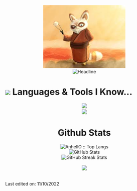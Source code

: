 <div>
    <div align=center>
        <!-- <img src="https://raw.githubusercontent.com/sheriff-rango/sheriff-rango/main/Photo.png" alt="MASTER SHIFU" height="200"> -->
        <img src="https://raw.githubusercontent.com/sheriff-rango/sheriff-rango/main/Avatar.jpg" alt="GitHub Octocat Drinking a Cup of Coffee" height="200">
        <!-- <img src="https://raw.githubusercontent.com/AhmedFathyDev/AhmedFathyDev/main/GitHub.png" alt="GitHub Octocat Drinking a Cup of Coffee" height="200"> -->
    </div>
    <div align=center>
        <img src="https://readme-typing-svg.herokuapp.com?color=%236FDA44&size=32&center=true&vCenter=true&width=600&height=50&lines=Blockchain+Developer;React+Expert;Problem+Solver;Freelancer;Open-Source+Enthusiast" alt="Headline" />
    </div>
    </div>
    <div>
      <h1><img src="https://media.giphy.com/media/ObNTw8Uzwy6KQ/giphy.gif" width="30px">&nbsp;Languages & Tools I Know...</h1>
      <p align="center">
        <a href="https://skillicons.dev">
            <img src="https://skillicons.dev/icons?i=html,css,sass,js,ts,nodejs,react,styledcomponents,jquery,mui,tailwind,express,mongo,supabase" />
            <br>
            <img src="https://skillicons.dev/icons?i=vscode,sublime,postman,powershell" />
        </a>
    </p>
      <!-- <div style="display: flex; gap: 5px; flex-wrap: wrap; justify-content: space-between">
        <img height="30" src="https://img.shields.io/badge/html5-%23E34F26.svg?style=for-the-badge&logo=html5&logoColor=white">
        <img height="30" src="https://img.shields.io/badge/css3-%231572B6.svg?style=for-the-badge&logo=css3&logoColor=white">
        <img height="30" src="https://img.shields.io/badge/SASS-hotpink.svg?style=for-the-badge&logo=SASS&logoColor=white">
        <img height="30" src="https://img.shields.io/badge/javascript-%23323330.svg?style=for-the-badge&logo=javascript&logoColor=%23F7DF1E">
        <img height="30" src="https://img.shields.io/badge/typescript-%23007ACC.svg?style=for-the-badge&logo=typescript&logoColor=white">
        <img height="30" src="https://img.shields.io/badge/node.js-6DA55F?style=for-the-badge&logo=node.js&logoColor=white">
        <img height="30" src="https://img.shields.io/badge/react-%2320232a.svg?style=for-the-badge&logo=react&logoColor=%2361DAFB">
        <img height="30" src="https://img.shields.io/badge/angular.js-%23E23237.svg?style=for-the-badge&logo=angularjs&logoColor=white">
        <img height="30" src="https://img.shields.io/badge/styled--components-DB7093?style=for-the-badge&logo=styled-components&logoColor=white">
        <img height="30" src="https://img.shields.io/badge/jquery-%230769AD.svg?style=for-the-badge&logo=jquery&logoColor=white">
        <img height="30" src="https://img.shields.io/badge/MUI-%230081CB.svg?style=for-the-badge&logo=mui&logoColor=white">
        <img height="30" src="https://img.shields.io/badge/tailwindcss-%2338B2AC.svg?style=for-the-badge&logo=tailwind-css&logoColor=white">
        <img height="30" src="https://img.shields.io/badge/express.js-%23404d59.svg?style=for-the-badge&logo=express&logoColor=%2361DAFB">
        <img height="30" src="https://img.shields.io/badge/nestjs-%23E0234E.svg?style=for-the-badge&logo=nestjs&logoColor=white">
        <img height="30" src="https://img.shields.io/badge/MongoDB-%234ea94b.svg?style=for-the-badge&logo=mongodb&logoColor=white">
        <img height="30" src="https://img.shields.io/badge/postgres-%23316192.svg?style=for-the-badge&logo=postgresql&logoColor=white">
        <img height="30" src="https://img.shields.io/badge/-Swagger-%23Clojure?style=for-the-badge&logo=swagger&logoColor=white">
        <img height="30" src="https://img.shields.io/badge/git-%23F05033.svg?style=for-the-badge&logo=git&logoColor=white">
        <img height="30" src="https://img.shields.io/badge/c-%2300599C.svg?style=for-the-badge&logo=c&logoColor=white">
        <img height="30" src="https://img.shields.io/badge/c%23-%23239120.svg?style=for-the-badge&logo=c-sharp&logoColor=white">
        <img height="30" src="https://img.shields.io/badge/rust-%23000000.svg?style=for-the-badge&logo=rust&logoColor=white">
        <img height="30" src="https://img.shields.io/badge/Solidity-%23363636.svg?style=for-the-badge&logo=solidity&logoColor=white">
        <img height="30" src="https://img.shields.io/badge/Ethereum-3C3C3D?style=for-the-badge&logo=Ethereum&logoColor=white">
        <img height="30" src="https://img.shields.io/badge/Binance-FCD535?style=for-the-badge&logo=binance&logoColor=white">
        <img height="30" src="https://img.shields.io/badge/tether-168363?style=for-the-badge&logo=tether&logoColor=white">
        <img height="30" src="https://img.shields.io/badge/github%20actions-%232671E5.svg?style=for-the-badge&logo=githubactions&logoColor=white">
        <img height="30" src="https://img.shields.io/badge/firebase-%23039BE5.svg?style=for-the-badge&logo=firebase">
        <img height="30" src="https://img.shields.io/badge/heroku-%23430098.svg?style=for-the-badge&logo=heroku&logoColor=white">
        <img height="30" src="https://img.shields.io/badge/adobe%20photoshop-%2331A8FF.svg?style=for-the-badge&logo=adobe%20photoshop&logoColor=white">
        <img height="30" src="https://img.shields.io/badge/figma-%23F24E1E.svg?style=for-the-badge&logo=figma&logoColor=white">
        <img height="30" src="https://img.shields.io/badge/-Storybook-FF4785?style=for-the-badge&logo=storybook&logoColor=white">
        <img height="30" src="https://img.shields.io/badge/CodePen-white?style=for-the-badge&logo=codepen&logoColor=black">
        <img height="30" src="https://img.shields.io/badge/Codesandbox-040404?style=for-the-badge&logo=codesandbox&logoColor=DBDBDB">
        <img height="30" src="https://img.shields.io/badge/sublime_text-%23575757.svg?style=for-the-badge&logo=sublime-text&logoColor=important">
        <img height="30" src="https://img.shields.io/badge/Visual%20Studio%20Code-0078d7.svg?style=for-the-badge&logo=visual-studio-code&logoColor=white">
        <img height="30" src="https://img.shields.io/badge/ESLint-4B3263?style=for-the-badge&logo=eslint&logoColor=white">
        <img height="30" src="https://img.shields.io/badge/Postman-FF6C37?style=for-the-badge&logo=postman&logoColor=white">
        <img height="30" src="https://img.shields.io/badge/Trello-%23026AA7.svg?style=for-the-badge&logo=Trello&logoColor=white">
      </div> -->
    </div>
    <div align=center>
        <h1>Github Stats</h1>
        <img src="https://github-readme-stats.vercel.app/api/top-langs/?username=sheriff-rango&langs_count=10&bg_color=30,DD4814,7432FF&title_color=6FDA44&text_color=FFFFFF&&theme=dark&layout=compact" alt="AnhellO :: Top Langs" />
        <br>
        <img src="https://github-readme-stats.vercel.app/api?username=sheriff-rango&title_color=6FDA44&bg_color=30,DD4814,7432FF&text_color=FFFFFF&show_icons=true&icon_color=6FDA44&include_all_commits=true&count_private=true&theme=dark" alt="GitHub Stats" height="200" />
        <br>
        <!--
        <img src="https://github-readme-stats.vercel.app/api/top-langs?username=ahmedfathydev&layout=compact&title_color=6FDA44&text_color=FFFFFF&theme=dark" alt="GitHub Most Used Languages" height="200" />
        <br>
        -->
        <img src="https://github-readme-streak-stats.herokuapp.com/?user=sheriff-rango&theme=jolly&background=7432FF&date_format=j%20M%5B%20Y%5D&currStreakLabel=6FDA44&fire=6FDA44&ring=6FDA44" alt="GitHub Streak Stats" height="200" />
        <br>
        <br>
        <img src="https://github-profile-trophy.vercel.app/?username=sheriff-rango&column=6&title=Stars,Followers,Commit,Issues,PullRequest,Repo&theme=nord">
        <br>
        <br>
    </div>
</div>

<!-- ## [![trophy](https://github-profile-trophy.vercel.app/?username=sheriff-rango&column=4)](https://github.com/ryo-ma/github-profile-trophy) -->

Last edited on: 11/10/2022
